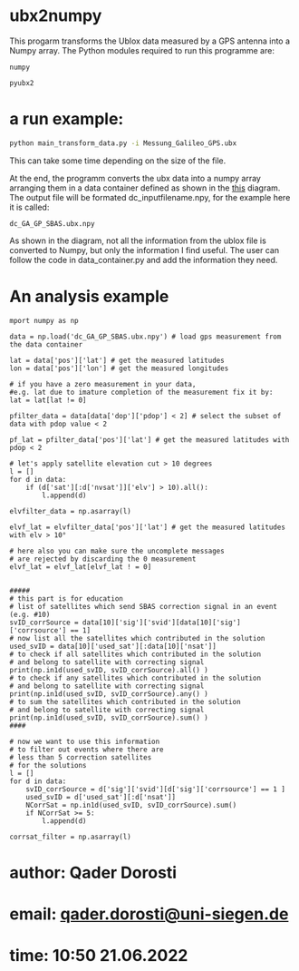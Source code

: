 # ubx2numpy

This progarm transforms the Ublox data measured by a GPS antenna into a Numpy array. The Python modules required to run this programme are:
~~~
numpy
~~~

~~~
pyubx2
~~~

# a run example:
``` sh
python main_transform_data.py -i Messung_Galileo_GPS.ubx  
```

This can take some time depending on the size of the file. 

At the end, the programm converts the ubx data into a numpy array arranging them in a data container defined as shown in the [this](https://github.com/sciqader/ubx2numpy/blob/main/diagram.jpg) diagram. The output file will be formated dc_inputfilename.npy, for the example here it is called:

```
dc_GA_GP_SBAS.ubx.npy
```

As shown in the diagram, not all the information from the ublox file is converted to Numpy, but only the information I find useful. The user can follow the code in data_container.py and add the information they need.

# An analysis example


```
mport numpy as np

data = np.load('dc_GA_GP_SBAS.ubx.npy') # load gps measurement from the data container

lat = data['pos']['lat'] # get the measured latitudes
lon = data['pos']['lon'] # get the measured longitudes

# if you have a zero measurement in your data, 
#e.g. lat due to imature completion of the measurement fix it by:
lat = lat[lat != 0]

pfilter_data = data[data['dop']['pdop'] < 2] # select the subset of data with pdop value < 2

pf_lat = pfilter_data['pos']['lat'] # get the measured latitudes with pdop < 2

# let's apply satellite elevation cut > 10 degrees
l = []
for d in data:
	if (d['sat'][:d['nvsat']]['elv'] > 10).all():
		l.append(d)

elvfilter_data = np.asarray(l)

elvf_lat = elvfilter_data['pos']['lat'] # get the measured latitudes with elv > 10°

# here also you can make sure the uncomplete messages 
# are rejected by discarding the 0 measurement
elvf_lat = elvf_lat[elvf_lat ! = 0]


#####
# this part is for education
# list of satellites which send SBAS correction signal in an event (e.g. #10)
svID_corrSource = data[10]['sig']['svid'][data[10]['sig']['corrsource'] == 1]
# now list all the satellites which contributed in the solution
used_svID = data[10]['used_sat'][:data[10]['nsat']]
# to check if all satellites which contributed in the solution
# and belong to satellite with correcting signal
print(np.in1d(used_svID, svID_corrSource).all() )
# to check if any satellites which contributed in the solution
# and belong to satellite with correcting signal
print(np.in1d(used_svID, svID_corrSource).any() )
# to sum the satellites which contributed in the solution
# and belong to satellite with correcting signal
print(np.in1d(used_svID, svID_corrSource).sum() )
####

# now we want to use this information
# to filter out events where there are 
# less than 5 correction satellites 
# for the solutions
l = []
for d in data:
	svID_corrSource = d['sig']['svid'][d['sig']['corrsource'] == 1 ]
	used_svID = d['used_sat'][:d['nsat']]
	NCorrSat = np.in1d(used_svID, svID_corrSource).sum()
	if NCorrSat >= 5:
		l.append(d)

corrsat_filter = np.asarray(l)
```

#
# author: Qader Dorosti
# email: qader.dorosti@uni-siegen.de
# time: 10:50 21.06.2022

